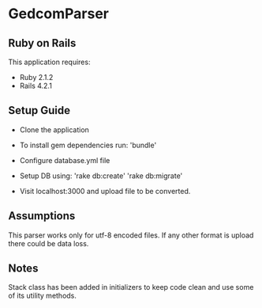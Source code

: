 GedcomParser
================

Ruby on Rails
-------------

This application requires:

- Ruby 2.1.2
- Rails 4.2.1

Setup Guide
-----------
- Clone the application

- To install gem dependencies run:
  'bundle'

- Configure database.yml file

- Setup DB using:
  'rake db:create'
  'rake db:migrate'

- Visit localhost:3000 and upload file to be converted.

Assumptions
-----------
This parser works only for utf-8 encoded files. If any other format is upload there could be data loss.

Notes
-----
Stack class has been added in initializers to keep code clean and use some of its utility methods.
